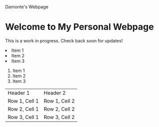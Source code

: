
<!DOCTYPE html>
<html lang="en">
<head>
<meta charset="UTF-8">
<meta name="viewport" content="width=device-width, initial-scale=1.0">
Damonte's Webpage
</head>
<body>
<h1>Welcome to My Personal Webpage</h1>
<p>This is a work in progress. Check back soon for updates!</p>
</body>
</html>
		<li> Item 1 </li>
		<li> Item 2 </li>
		<li> Item 3 </li>
</ol>
<ol>
		<li> Item 1 </li>
		<li> Item 2 </li>
		<li> Item 3 </li>
</ol>
<table>
	<tr>
		<td>Header 1</td>
		<td>Header 2</td>
	</tr>
	<tr>
		<td> Row 1, Cell 1 </td>
		<td> Row 1, Cell 2 </td>
		</tr>
	<tr>
		<td> Row 2, Cell 1 </td>
		<td> Row 2, Cell 2 </td>
		</tr>
	<tr>
		<td> Row 3, Cell 1 </td>
		<td> Row 3, Cell 2 </td>
